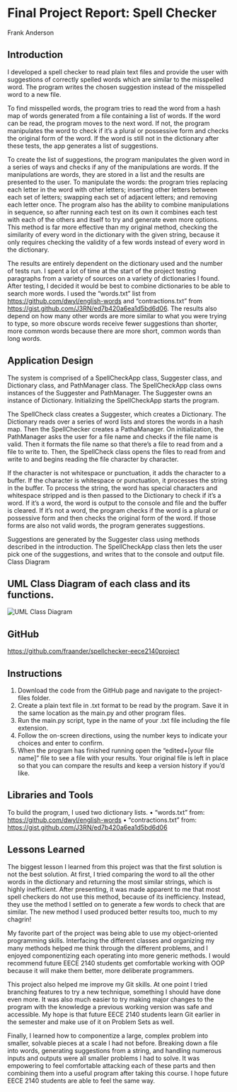 # Final Project Report: Spell Checker
Frank Anderson

## Introduction
I developed a spell checker to read plain text files and provide the user with suggestions of correctly spelled words which are similar to the misspelled word. The program writes the chosen suggestion instead of the misspelled word to a new file. 

To find misspelled words, the program tries to read the word from a hash map of words generated from a file containing a list of words. If the word can be read, the program moves to the next word. If not, the program manipulates the word to check if it’s a plural or possessive form and checks the original form of the word. If the word is still not in the dictionary after these tests, the app generates a list of suggestions.

To create the list of suggestions, the program manipulates the given word in a series of ways and checks if any of the manipulations are words. If the manipulations are words, they are stored in a list and the results are presented to the user. To manipulate the words: the program tries replacing each letter in the word with other letters; inserting other letters between each set of letters; swapping each set of adjacent letters; and removing each letter once. The program also has the ability to combine manipulations in sequence, so after running each test on its own it combines each test with each of the others and itself to try and generate even more options. This method is far more effective than my original method, checking the similarity of every word in the dictionary with the given string, because it only requires checking the validity of a few words instead of every word in the dictionary.

The results are entirely dependent on the dictionary used and the number of tests run. I spent a lot of time at the start of the project testing paragraphs from a variety of sources on a variety of dictionaries I found. After testing, I decided it would be best to combine dictionaries to be able to search more words. I used the “words.txt” list from https://github.com/dwyl/english-words and “contractions.txt” from https://gist.github.com/J3RN/ed7b420a6ea1d5bd6d06. The results also depend on how many other words are more similar to what you were trying to type, so more obscure words receive fewer suggestions than shorter, more common words because there are more short, common words than long words.

## Application Design
The system is comprised of a SpellCheckApp class, Suggester class, and Dictionary class, and PathManager class. The SpellCheckApp class owns instances of the Suggester and PathManager. The Suggester owns an instance of Dictionary. Initializing the SpellCheckApp starts the program.

The SpellCheck class creates a Suggester, which creates a Dictionary. The Dictionary reads over a series of word lists and stores the words in a hash map. Then the SpellChecker creates a PathaManager. On initialization, the PathManager asks the user for a file name and checks if the file name is valid. Then it formats the file name so that there’s a file to read from and a file to write to. Then, the SpellCheck class opens the files to read from and write to and begins reading the file character by character.

If the character is not whitespace or punctuation, it adds the character to a buffer. If the character is whitespace or punctuation, it processes the string in the buffer. To process the string, the word has special characters and whitespace stripped and is then passed to the Dictionary to check if it’s a word. If it’s a word, the word is output to the console and file and the buffer is cleared. If it’s not a word, the program checks if the word is a plural or possessive form and then checks the original form of the word. If those forms are also not valid words, the program generates suggestions.

Suggestions are generated by the Suggester class using methods described in the introduction. The SpellCheckApp class then lets the user pick one of the suggestions, and writes that to the console and output file.
Class Diagram

## UML Class Diagram of each class and its functions.
![UML Class Diagram](https://user-images.githubusercontent.com/57777918/164512897-9048b807-63e8-4ab4-b1f9-6d7af72f962c.png)

## GitHub
https://github.com/fraander/spellchecker-eece2140project

## Instructions
1.	Download the code from the GitHub page and navigate to the project-files folder.
2.	Create a plain text file in .txt format to be read by the program. Save it in the same location as the main.py and other program files.
3.	Run the main.py script, type in the name of your .txt file including the file extension.
4.	Follow the on-screen directions, using the number keys to indicate your choices and enter to confirm.
5.	When the program has finished running open the “edited+[your file name]” file to see a file with your results. Your original file is left in place so that you can compare the results and keep a version history if you’d like.

## Libraries and Tools
To build the program, I used two dictionary lists.
•	“words.txt” from: https://github.com/dwyl/english-words
•	“contractions.txt” from: https://gist.github.com/J3RN/ed7b420a6ea1d5bd6d06

## Lessons Learned
The biggest lesson I learned from this project was that the first solution is not the best solution. At first, I tried comparing the word to all the other words in the dictionary and returning the most similar strings, which is highly inefficient. After presenting, it was made apparent to me that most spell checkers do not use this method, because of its inefficiency. Instead, they use the method I settled on to generate a few words to check that are similar. The new method I used produced better results too, much to my chagrin!

My favorite part of the project was being able to use my object-oriented programming skills. Interfacing the different classes and organizing my many methods helped me think through the different problems, and I enjoyed componentizing each operating into more generic methods. I would recommend future EECE 2140 students get comfortable working with OOP because it will make them better, more deliberate programmers.

This project also helped me improve my Git skills. At one point I tried branching features to try a new technique, something I should have done even more. It was also much easier to try making major changes to the program with the knowledge a previous working version was safe and accessible. My hope is that future EECE 2140 students learn Git earlier in the semester and make use of it on Problem Sets as well.

Finally, I learned how to componentize a large, complex problem into smaller, solvable pieces at a scale I had not before. Breaking down a file into words, generating suggestions from a string, and handling numerous inputs and outputs were all smaller problems I had to solve. It was empowering to feel comfortable attacking each of these parts and then combining them into a useful program after taking this course. I hope future EECE 2140 students are able to feel the same way.
